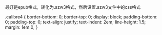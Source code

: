 最好是epub格式，转化为.azw3格式，然后设置.azw3文件中的css格式



.calibre4 {
  border-bottom: 0;
  border-top: 0;
  display: block;
  padding-bottom: 0;
  padding-top: 0;
  text-align: justify;
  text-indent: 2em;
  line-height: 1.5;
  margin: 1em 0;
}

